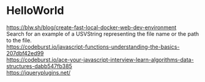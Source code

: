 # HelloWorld

https://blw.sh/blog/create-fast-local-docker-web-dev-environment <br>
Search for an example of a USVString representing the file name or the path to the file. <br>
https://codeburst.io/javascript-functions-understanding-the-basics-207dbf42ed99 <br>
https://codeburst.io/ace-your-javascript-interview-learn-algorithms-data-structures-dabb547fb385 <br>
https://jqueryplugins.net/<br>
